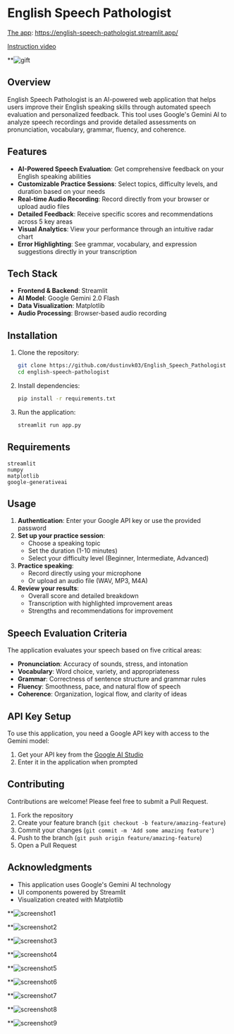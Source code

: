 # English Speech Pathologist

[The app](https://english-speech-pathologist.streamlit.app/): https://english-speech-pathologist.streamlit.app/

[Instruction video](https://www.dropbox.com/scl/fi/ht3hk1nafgnh4mqoblh2q/AI_Speech_Evaluation_Tutorial.mkv?rlkey=bpvocqyol9y5rbxtfp0r9sbyr&e=1&st=fiic77m7&dl=0)

**![gift](https://github.com/dustinvk03/English_Speech_Pathologist/blob/master/screenshot/UI1.gif)

## Overview

English Speech Pathologist is an AI-powered web application that helps users improve their English speaking skills through automated speech evaluation and personalized feedback. This tool uses Google's Gemini AI to analyze speech recordings and provide detailed assessments on pronunciation, vocabulary, grammar, fluency, and coherence.

## Features

- **AI-Powered Speech Evaluation**: Get comprehensive feedback on your English speaking abilities
- **Customizable Practice Sessions**: Select topics, difficulty levels, and duration based on your needs
- **Real-time Audio Recording**: Record directly from your browser or upload audio files
- **Detailed Feedback**: Receive specific scores and recommendations across 5 key areas
- **Visual Analytics**: View your performance through an intuitive radar chart
- **Error Highlighting**: See grammar, vocabulary, and expression suggestions directly in your transcription

## Tech Stack

- **Frontend & Backend**: Streamlit
- **AI Model**: Google Gemini 2.0 Flash
- **Data Visualization**: Matplotlib
- **Audio Processing**: Browser-based audio recording

## Installation

1. Clone the repository:
   ```bash
   git clone https://github.com/dustinvk03/English_Speech_Pathologist
   cd english-speech-pathologist
   ```

2. Install dependencies:
   ```bash
   pip install -r requirements.txt
   ```

3. Run the application:
   ```bash
   streamlit run app.py
   ```

## Requirements

```
streamlit
numpy
matplotlib
google-generativeai
```

## Usage

1. **Authentication**: Enter your Google API key or use the provided password
2. **Set up your practice session**:
   - Choose a speaking topic
   - Set the duration (1-10 minutes)
   - Select your difficulty level (Beginner, Intermediate, Advanced)
3. **Practice speaking**:
   - Record directly using your microphone
   - Or upload an audio file (WAV, MP3, M4A)
4. **Review your results**:
   - Overall score and detailed breakdown
   - Transcription with highlighted improvement areas
   - Strengths and recommendations for improvement

## Speech Evaluation Criteria

The application evaluates your speech based on five critical areas:

- **Pronunciation**: Accuracy of sounds, stress, and intonation
- **Vocabulary**: Word choice, variety, and appropriateness
- **Grammar**: Correctness of sentence structure and grammar rules
- **Fluency**: Smoothness, pace, and natural flow of speech
- **Coherence**: Organization, logical flow, and clarity of ideas

## API Key Setup

To use this application, you need a Google API key with access to the Gemini model:

1. Get your API key from the [Google AI Studio](https://aistudio.google.com/prompts/new_chat)
2. Enter it in the application when prompted

## Contributing

Contributions are welcome! Please feel free to submit a Pull Request.

1. Fork the repository
2. Create your feature branch (`git checkout -b feature/amazing-feature`)
3. Commit your changes (`git commit -m 'Add some amazing feature'`)
4. Push to the branch (`git push origin feature/amazing-feature`)
5. Open a Pull Request

## Acknowledgments

- This application uses Google's Gemini AI technology
- UI components powered by Streamlit
- Visualization created with Matplotlib

**![screenshot1](https://github.com/dustinvk03/English_Speech_Pathologist/blob/master/screenshot/p1.png)

**![screenshot2](https://github.com/dustinvk03/English_Speech_Pathologist/blob/master/screenshot/p2.png)

**![screenshot3](https://github.com/dustinvk03/English_Speech_Pathologist/blob/master/screenshot/p3.png)

**![screenshot4](https://github.com/dustinvk03/English_Speech_Pathologist/blob/master/screenshot/p4.png)

**![screenshot5](https://github.com/dustinvk03/English_Speech_Pathologist/blob/master/screenshot/p5.png)

**![screenshot6](https://github.com/dustinvk03/English_Speech_Pathologist/blob/master/screenshot/p6.png)

**![screenshot7](https://github.com/dustinvk03/English_Speech_Pathologist/blob/master/screenshot/p7.png)

**![screenshot8](https://github.com/dustinvk03/English_Speech_Pathologist/blob/master/screenshot/p8.png)

**![screenshot9](https://github.com/dustinvk03/English_Speech_Pathologist/blob/master/screenshot/p9.png)


